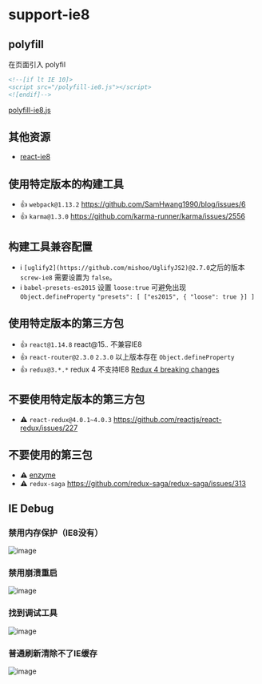 # support-ie8


## polyfill

在页面引入 polyfil 

```html
<!--[if lt IE 10]>
<script src="/polyfill-ie8.js"></script>
<![endif]-->
```

[polyfill-ie8.js](https://raw.githubusercontent.com/fast-flow/support-ie8/master/polyfill-ie8.js)

## 其他资源

- [react-ie8](https://github.com/xcatliu/react-ie8)

## 使用特定版本的构建工具

- :+1: `webpack@1.13.2` https://github.com/SamHwang1990/blog/issues/6
- :+1: `karma@1.3.0` https://github.com/karma-runner/karma/issues/2556

## 构建工具兼容配置

- :information_source:  `[uglify2](https://github.com/mishoo/UglifyJS2)@2.7.0`之后的版本 `screw-ie8` 需要设置为 `false`。
- :information_source:  `babel-presets-es2015` 设置 `loose:true` 可避免出现 `Object.defineProperty`   `"presets": [ ["es2015", { "loose": true }] ]`


## 使用特定版本的第三方包

- :+1: `react@1.14.8` react@15.*.* 不兼容IE8
- :+1: `react-router@2.3.0` `2.3.0` 以上版本存在 `Object.defineProperty`
- :+1: `redux@3.*.*`  redux 4 不支持IE8 [Redux 4 breaking changes](https://github.com/reactjs/redux/issues/1342)

## 不要使用特定版本的第三方包

- :warning: `react-redux@4.0.1~4.0.3` https://github.com/reactjs/react-redux/issues/227

## 不要使用的第三包

- :warning: [enzyme](https://github.com/airbnb/enzyme)
- :warning: `redux-saga` https://github.com/redux-saga/redux-saga/issues/313

## IE Debug

### 禁用内存保护（IE8没有）
![image](https://cloud.githubusercontent.com/assets/3949015/23246656/305ce328-f9d0-11e6-868c-eb5c53698d80.png)

### 禁用崩溃重启
![image](https://cloud.githubusercontent.com/assets/3949015/23246659/3da388ca-f9d0-11e6-9b09-e8d571cd8308.png)

### 找到调试工具

![image](https://cloud.githubusercontent.com/assets/3949015/23251177/3e85c96c-f9e7-11e6-8b2c-7eb1028fe4d6.png)

### 普通刷新清除不了IE缓存

![image](https://cloud.githubusercontent.com/assets/3949015/23251406/223b18a6-f9e8-11e6-8f2e-1ff475118ad6.png)
